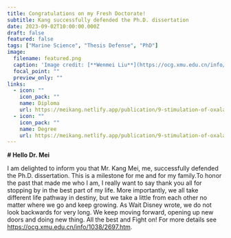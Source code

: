 ```yaml
---
title: Congratulations on my Fresh Doctorate!
subtitle: Kang successfully defended the Ph.D. dissertation
date: 2023-09-02T10:00:00.000Z
draft: false
featured: false
tags: ["Marine Science", "Thesis Defense", "PhD"]
image:
  filename: featured.png
  caption: 'Image credit: [**Wenmei Liu**](https://ocg.xmu.edu.cn/info/1038/2697.htm)'
  focal_point: ""
  preview_only: ""
links:
  - icon: ""
    icon_pack: ""
    name: Diploma
    url: https://meikang.netlify.app/publication/9-stimulation-of-oxalate-root-exudate-in-arsenic-speciation-and-fluctuation-with-phosphate-and-iron-in-anoxic-mangrove-sediment/2023_Kang_Mei_Marine_Pollution_Bulletin.pdf
  - icon: ""
    icon_pack: ""
    name: Degree
    url: https://meikang.netlify.app/publication/9-stimulation-of-oxalate-root-exudate-in-arsenic-speciation-and-fluctuation-with-phosphate-and-iron-in-anoxic-mangrove-sediment/2023_Kang_Mei_Marine_Pollution_Bulletin.pdf
---
```


**# Hello Dr. Mei**

I am delighted to inform you that Mr. Kang Mei, me, successfully defended the Ph.D. dissertation. This is a milestone for me and for my family.To honor the past that made me who I am, I really want to say thank you all for stopping by in the best part of my life. More importantly, we all take different life pathway in destiny, but we take a little from each other no matter where we go and keep growing. As Wait Disney wrote, we do not look backwards for very long. We keep moving forward, opening up new doors and doing new thing. All the best and Fight on! For more details see <https://ocg.xmu.edu.cn/info/1038/2697.htm>.
